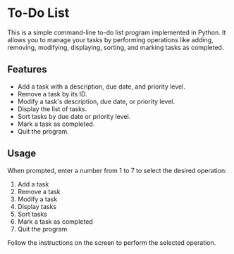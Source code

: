 # To-Do List

This is a simple command-line to-do list program implemented in Python. It allows you to manage your tasks by performing operations like adding, removing, modifying, displaying, sorting, and marking tasks as completed.

## Features

- Add a task with a description, due date, and priority level.
- Remove a task by its ID.
- Modify a task's description, due date, or priority level.
- Display the list of tasks.
- Sort tasks by due date or priority level.
- Mark a task as completed.
- Quit the program.


## Usage
When prompted, enter a number from 1 to 7 to select the desired operation:

1.  Add a task
2.  Remove a task
3.  Modify a task
4.  Display tasks
5.  Sort tasks
6.  Mark a task as completed
7.  Quit the program

Follow the instructions on the screen to perform the selected operation.

